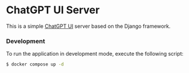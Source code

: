 # ChatGPT UI Server
This is a simple [ChatGPT UI](https://github.com/WongSaang/chatgpt-ui) server based on the Django framework.

### Development

To run the application in development mode, execute the following script:

```sh
$ docker compose up -d
```